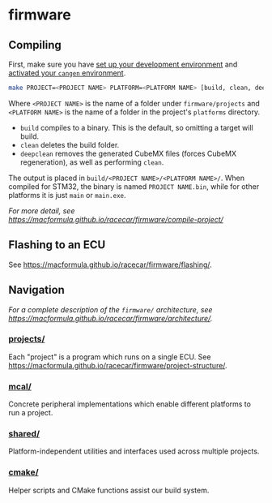 # firmware

## Compiling

First, make sure you have [set up your development environment](https://macformula.github.io/racecar/firmware/dev-setup/) and [activated your `cangen` environment](https://macformula.github.io/racecar/firmware/dev-setup/#install-cangen).

```bash
make PROJECT=<PROJECT NAME> PLATFORM=<PLATFORM NAME> [build, clean, deepclean]
```

Where `<PROJECT NAME>` is the name of a folder under `firmware/projects` and `<PLATFORM NAME>` is the name of a folder in the project's `platforms` directory.

- `build` compiles to a binary. This is the default, so omitting a target will build.
- `clean` deletes the build folder.
- `deepclean` removes the generated CubeMX files (forces CubeMX regeneration), as well as performing `clean`.

The output is placed in `build/<PROJECT NAME>/<PLATFORM NAME>/`. When compiled for STM32, the binary is named `PROJECT NAME.bin`, while for other platforms it is just `main` or `main.exe`.

_For more detail, see <https://macformula.github.io/racecar/firmware/compile-project/>_

## Flashing to an ECU

See <https://macformula.github.io/racecar/firmware/flashing/>.

## Navigation

_For a complete description of the `firmware/` architecture, see <https://macformula.github.io/racecar/firmware/architecture/>._

### [projects/](projects/)

Each "project" is a program which runs on a single ECU. See <https://macformula.github.io/racecar/firmware/project-structure/>.

### [mcal/](mcal/)

Concrete peripheral implementations which enable different platforms to run a project.

### [shared/](shared/)

Platform-independent utilities and interfaces used across multiple projects.

### [cmake/](cmake/)

Helper scripts and CMake functions assist our build system.
